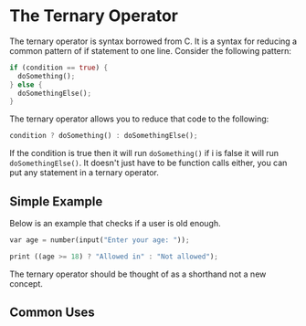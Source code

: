 The Ternary Operator
====================

The ternary operator is syntax borrowed from C. It is a syntax for reducing a common pattern of if statement to one line.
Consider the following pattern:

```rust
if (condition == true) {
  doSomething();
} else {
  doSomethingElse();
}
```

The ternary operator allows you to reduce that code to the following:

```rust
condition ? doSomething() : doSomethingElse();
```

If the condition is true then it will run `doSomething()` if i is false it will run `doSomethingElse()`. 
It doesn't just have to be function calls either, you can put any statement in a ternary operator.

## Simple Example
Below is an example that checks if a user is old enough.

```rust
var age = number(input("Enter your age: "));

print ((age >= 18) ? "Allowed in" : "Not allowed");
```

The ternary operator should be thought of as a shorthand not a new concept.

## Common Uses
